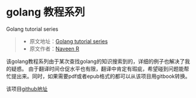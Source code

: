 # golang 教程系列
Golang tutorial series

> * 原文地址：[Golang tutorial series](https://golangbot.com/learn-golang-series/)
> * 原文作者：[Naveen R](https://golangbot.com/about/)

该golang教程系列由于某次查找golang的知识搜索到的，详细的例子也解决了我的疑惑。
由于翻译时间仓促水平也有限，翻译中肯定有瑕疵，希望碰到问题能帮忙提出来。同时，如果需要pdf或者epub格式的都可以从该项目用gitbook转换。

该项目[github地址](https://github.com/watermelo/golangbot)